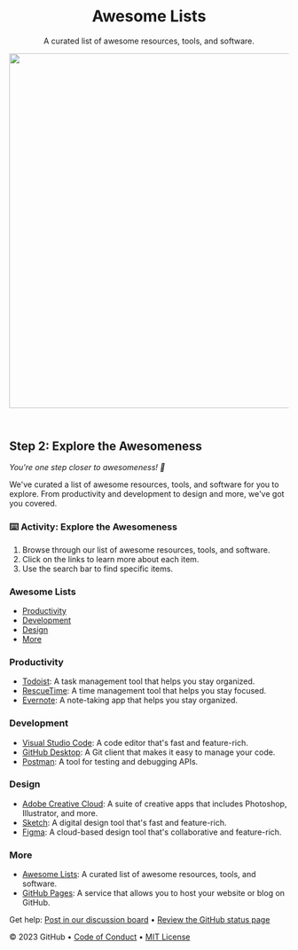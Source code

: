 <header>
  <!--
    <<< Author notes: Course header >>>
    Include a 1280×640 image, course title in sentence case, and a concise description in emphasis.
    In your repository settings: enable template repository, add your 1280×640 social image, auto delete head branches.
    Add your open source license, GitHub uses MIT license.
  -->
  <h1>Awesome Lists</h1>
  <p>A curated list of awesome resources, tools, and software.</p>
  <img src="https://github.com/your-username/your-repo-name/blob/main/assets/awesome-lists.png" alt="Awesome Lists" width="1280" height="640">
</header>

<!--
  <<< Author notes: Step 2 >>>
  Start this step by acknowledging the previous step.
  Define terms and link to docs.github.com.
  Historic note: previous version checked for empty pull request, changed to the correct theme `minima`.
-->

## Step 2: Explore the Awesomeness

_You're one step closer to awesomeness! :tada:_

We've curated a list of awesome resources, tools, and software for you to explore. From productivity and development to design and more, we've got you covered.

### :keyboard: Activity: Explore the Awesomeness

1. Browse through our list of awesome resources, tools, and software.
1. Click on the links to learn more about each item.
1. Use the search bar to find specific items.

### Awesome Lists

* [Productivity](#productivity)
* [Development](#development)
* [Design](#design)
* [More](#more)

### Productivity

* [Todoist](https://todoist.com/): A task management tool that helps you stay organized.
* [RescueTime](https://www.rescuetime.com/): A time management tool that helps you stay focused.
* [Evernote](https://evernote.com/): A note-taking app that helps you stay organized.

### Development

* [Visual Studio Code](https://code.visualstudio.com/): A code editor that's fast and feature-rich.
* [GitHub Desktop](https://desktop.github.com/): A Git client that makes it easy to manage your code.
* [Postman](https://www.getpostman.com/): A tool for testing and debugging APIs.

### Design

* [Adobe Creative Cloud](https://www.adobe.com/creativecloud.html): A suite of creative apps that includes Photoshop, Illustrator, and more.
* [Sketch](https://www.sketch.com/): A digital design tool that's fast and feature-rich.
* [Figma](https://www.figma.com/): A cloud-based design tool that's collaborative and feature-rich.

### More

* [Awesome Lists](https://github.com/your-username/your-repo-name/blob/main/awesome-lists.md): A curated list of awesome resources, tools, and software.
* [GitHub Pages](https://pages.github.com/): A service that allows you to host your website or blog on GitHub.

<footer>
  <!--
    <<< Author notes: Footer >>>
    Add a link to get support, GitHub status page, code of conduct, license link.
  -->
  <p>Get help: <a href="https://github.com/orgs/skills/discussions/categories/github-pages">Post in our discussion board</a> &bull; <a href="https://www.githubstatus.com/">Review the GitHub status page</a></p>
  <p>&copy; 2023 GitHub &bull; <a href="https://www.contributor-covenant.org/version/2/1/code_of_conduct/code_of_conduct.md">Code of Conduct</a> &bull; <a href="https://gh.io/mit">MIT License</a></p>
</footer>
